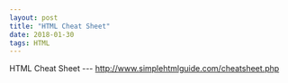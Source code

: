 ```yaml
---
layout: post
title: "HTML Cheat Sheet"
date: 2018-01-30
tags: HTML
---
```


HTML Cheat Sheet --- <http://www.simplehtmlguide.com/cheatsheet.php>
